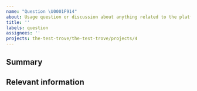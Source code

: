 ```yaml
---
name: "Question \U0001F914"
about: Usage question or discussion about anything related to the platform
title: ''
labels: question
assignees: ''
projects: the-test-trove/the-test-trove/projects/4
---
```


<!--
  To make it easier for us to help you, please include as much useful information as possible.

  Before opening a new issue, please search existing issues https://github.com/the-test-trove/the-test-trove-ui/issues
-->

## Summary

<!-- Provide a short summary -->

## Relevant information

<!-- Provide as much useful information as you can -->
